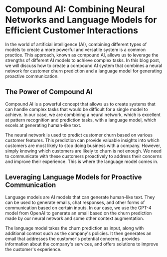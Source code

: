 # Compound AI: Combining Neural Networks and Language Models for Efficient Customer Interactions

In the world of artificial intelligence (AI), combining different types of models to create a more powerful and versatile system is a common practice. This approach, known as compound AI, allows us to leverage the strengths of different AI models to achieve complex tasks. In this blog post, we will discuss how to create a compound AI system that combines a neural network for customer churn prediction and a language model for generating proactive communication.

## The Power of Compound AI

Compound AI is a powerful concept that allows us to create systems that can handle complex tasks that would be difficult for a single model to achieve. In our case, we are combining a neural network, which is excellent at pattern recognition and prediction tasks, with a language model, which excels at generating human-like text.

The neural network is used to predict customer churn based on various customer features. This prediction can provide valuable insights into which customers are most likely to stop doing business with a company. However, simply knowing which customers are likely to churn is not enough. We need to communicate with these customers proactively to address their concerns and improve their experience. This is where the language model comes in.

## Leveraging Language Models for Proactive Communication

Language models are AI models that can generate human-like text. They can be used to generate emails, chat responses, and other forms of communication based on certain inputs. In our case, we use the GPT-4 model from OpenAI to generate an email based on the churn prediction made by our neural network and some other context augmentation.

The language model takes the churn prediction as input, along with additional context such as the company's policies. It then generates an email that addresses the customer's potential concerns, provides information about the company's services, and offers solutions to improve the customer's experience.
